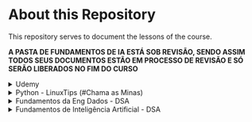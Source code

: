 # About this Repository

This repository serves to document the lessons of the course.

 **A PASTA DE FUNDAMENTOS DE IA ESTÁ SOB REVISÃO, SENDO ASSIM TODOS SEUS DOCUMENTOS ESTÃO EM PROCESSO DE REVISÃO E SÓ SERÃO LIBERADOS NO FIM DO CURSO**

<details><summary> Udemy </summary>

    1- Introdução
    2 - Aspectos Gerais sobre Engenharia de Dados
    3 - Criando conta e ambiente no AWS
    4 - Armazenamentos de Dados Distribuidos - S3
    5 - Modelo Relacional e SQL - Postgres e EC2
    6 - Modelo Dimensional - Postgres e EC2
    7 - Data Warehouse Moderno e Data Lake - Redshift
    8 - Fundamentos de NoSQL
    9 - Orientado a Documento - Mongodb e EC2
    10 - Chave Valor - Redis e EC2
    11 - Introdução ao Ecosistema Hadoop
    12 - Spark - Databricks
    13 - Engenharia de Dados com Python
    14 - Aplicações em Streaming - Kinesis
    15 - ETL e Data Crawler - Glue e Athena
    16 - Gerenciando Serviços pela CLI
</details>

<details><summary> Python - LinuxTips (#Chama as Minas) </summary>

    1-  Introdução a programação e ao Python
    2 - Tipo de Dados e Protocolos
    3 - Input,Output,Algoritmos, Condicionais e Repeticoes
    4 - Debugging, Projetos e Bibliotecas
    5 - Testes e Qualidade de Software
    6 - Orientacao a Objetos
    7 - Integração com APIs e Banco de Dados
</details>

<details><summary> Fundamentos da Eng Dados - DSA</summary>

    1. Introdução
    2. Pipeline de Dados e o Processo de Engenharia de Dados
    3. Arquitetura e Pipelines de Dados
    4. Armazenamento e Processamento Distribuido
    5. Data Warehouse, Data Lake e Data Lakehouse
    6. Introdução à Modelagem de Dados
    7. Data Quality, Data Lineage e Data Observability
    8. DevOps para Engenheiros de Dados
    9. Engenharia de Dados com Linguagem Python
    10. Avaliação e Certificado de Conclusão
</details>

<details><summary> Fundamentos de Inteligência Artificial - DSA </summary>
    1. Introdução
    2. Fundamentos de Inteligência Artificial (IA)
    3. Fundamentos de Machine Learning
    4. Fundamentos de Deep Learning
    5. Processamento de Linguagem Natural
    6. Visão Computacional
    7. Inteligência Artificial em Cyber Security
    8. Inteligência Artificial nos Negócios e nas Finanças
    9. Capacitação para Trabalhar com Inteligência Artificial
    10. Avaliação e Certificado de Conclusão
<\details>

<!-- <details><summary> Big Data </summary>
    1. Introdução
    2. O que é Big Data?
    3. Sistemas de Armazenamento de Dados
    4. Armazenamento e Processamento Paralelo
    5. Cloud Computing
    6. MLOps e DataOps
    7. Dados como Serviço
    8. ETL - Extração, Transformação e Carga de Dados
    9. Como Iniciar um Projeto de Big Data?
    10. Avaliação e Certificado de Conclusão
<\details>

IA